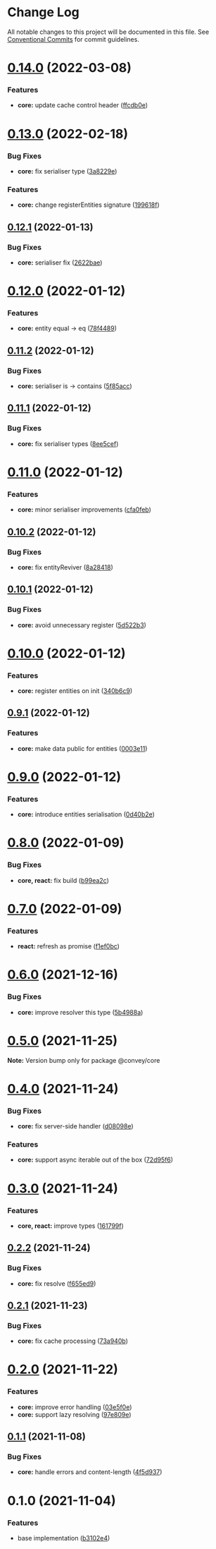 # Change Log

All notable changes to this project will be documented in this file.
See [Conventional Commits](https://conventionalcommits.org) for commit guidelines.

# [0.14.0](https://github.com/lttb/convey/compare/@convey/core@0.13.0...@convey/core@0.14.0) (2022-03-08)


### Features

* **core:** update cache control header ([ffcdb0e](https://github.com/lttb/convey/commit/ffcdb0e18cbbf3b3a8061f3dd14d27b6fbd91f40))





# [0.13.0](https://github.com/lttb/convey/compare/@convey/core@0.12.1...@convey/core@0.13.0) (2022-02-18)


### Bug Fixes

* **core:** fix serialiser type ([3a8229e](https://github.com/lttb/convey/commit/3a8229e4b99e186c2baa775e7e61e8c00c7b27d3))


### Features

* **core:** change registerEntities signature ([199618f](https://github.com/lttb/convey/commit/199618ff07770655ec97fa9d2fa5e174194a4d77))





## [0.12.1](https://github.com/lttb/convey/compare/@convey/core@0.12.0...@convey/core@0.12.1) (2022-01-13)


### Bug Fixes

* **core:** serialiser fix ([2622bae](https://github.com/lttb/convey/commit/2622baee80bbcfff0ae63ead8fca3157a1baddf1))





# [0.12.0](https://github.com/lttb/convey/compare/@convey/core@0.11.2...@convey/core@0.12.0) (2022-01-12)


### Features

* **core:** entity equal -> eq ([78f4489](https://github.com/lttb/convey/commit/78f4489b98a7dc836cd8ab1b5a6ff0cf0b9b01b8))





## [0.11.2](https://github.com/lttb/convey/compare/@convey/core@0.11.1...@convey/core@0.11.2) (2022-01-12)


### Bug Fixes

* **core:** serialiser is -> contains ([5f85acc](https://github.com/lttb/convey/commit/5f85acca7f76a92e72bf44511923398d5b5a04ed))





## [0.11.1](https://github.com/lttb/convey/compare/@convey/core@0.11.0...@convey/core@0.11.1) (2022-01-12)


### Bug Fixes

* **core:** fix serialiser types ([8ee5cef](https://github.com/lttb/convey/commit/8ee5cef63749fa6f90cb2952d4a91f7878293dab))





# [0.11.0](https://github.com/lttb/convey/compare/@convey/core@0.10.2...@convey/core@0.11.0) (2022-01-12)


### Features

* **core:** minor serialiser improvements ([cfa0feb](https://github.com/lttb/convey/commit/cfa0febc9b93c8e0d3125d1900931e130e4cb64a))





## [0.10.2](https://github.com/lttb/convey/compare/@convey/core@0.10.1...@convey/core@0.10.2) (2022-01-12)


### Bug Fixes

* **core:** fix entityReviver ([8a28418](https://github.com/lttb/convey/commit/8a28418612017de840759ab48a545794febb581c))





## [0.10.1](https://github.com/lttb/convey/compare/@convey/core@0.10.0...@convey/core@0.10.1) (2022-01-12)


### Bug Fixes

* **core:** avoid unnecessary register ([5d522b3](https://github.com/lttb/convey/commit/5d522b3955baf914e3a374978d0c770e0166afee))





# [0.10.0](https://github.com/lttb/convey/compare/@convey/core@0.9.1...@convey/core@0.10.0) (2022-01-12)


### Features

* **core:** register entities on init ([340b6c9](https://github.com/lttb/convey/commit/340b6c9aeccd965ad111788e922fa5a2b20ccb09))





## [0.9.1](https://github.com/lttb/convey/compare/@convey/core@0.9.0...@convey/core@0.9.1) (2022-01-12)


### Features

* **core:** make data public for entities ([0003e11](https://github.com/lttb/convey/commit/0003e1166b7152b246c439b0cdce87232c92aeea))





# [0.9.0](https://github.com/lttb/convey/compare/@convey/core@0.8.0...@convey/core@0.9.0) (2022-01-12)


### Features

* **core:** introduce entities serialisation ([0d40b2e](https://github.com/lttb/convey/commit/0d40b2e33d2a170c694738fb2a025f718b3fec48))





# [0.8.0](https://github.com/lttb/convey/compare/@convey/core@0.7.0...@convey/core@0.8.0) (2022-01-09)


### Bug Fixes

* **core, react:** fix build ([b99ea2c](https://github.com/lttb/convey/commit/b99ea2c4ce524b4401a8e8708ccd242c62d55825))





# [0.7.0](https://github.com/lttb/convey/compare/@convey/core@0.6.0...@convey/core@0.7.0) (2022-01-09)


### Features

* **react:** refresh as promise ([f1ef0bc](https://github.com/lttb/convey/commit/f1ef0bcf4666e47899de446ab15bb9fe5d124e7b))





# [0.6.0](https://github.com/lttb/convey/compare/@convey/core@0.5.0...@convey/core@0.6.0) (2021-12-16)


### Bug Fixes

* **core:** improve resolver this type ([5b4988a](https://github.com/lttb/convey/commit/5b4988aad2413f0877084aee2e4e2c805e1a5d78))





# [0.5.0](https://github.com/lttb/convey/compare/@convey/core@0.4.0...@convey/core@0.5.0) (2021-11-25)

**Note:** Version bump only for package @convey/core





# [0.4.0](https://github.com/lttb/convey/compare/@convey/core@0.3.0...@convey/core@0.4.0) (2021-11-24)


### Bug Fixes

* **core:** fix server-side handler ([d08098e](https://github.com/lttb/convey/commit/d08098e8c4008b33a7fc6526d8f3f226f4414cf8))


### Features

* **core:** support async iterable out of the box ([72d95f6](https://github.com/lttb/convey/commit/72d95f6a9e230c7ad7ece3964d1c21e3f6b45f00))





# [0.3.0](https://github.com/lttb/convey/compare/@convey/core@0.2.2...@convey/core@0.3.0) (2021-11-24)


### Features

* **core, react:** improve types ([161799f](https://github.com/lttb/convey/commit/161799feb8747be85e3c66313b44d63025acaf0b))





## [0.2.2](https://github.com/lttb/convey/compare/@convey/core@0.2.1...@convey/core@0.2.2) (2021-11-24)


### Bug Fixes

* **core:** fix resolve ([f655ed9](https://github.com/lttb/convey/commit/f655ed98d748456e2190ff72bff020123df6f198))





## [0.2.1](https://github.com/lttb/convey/compare/@convey/core@0.2.0...@convey/core@0.2.1) (2021-11-23)


### Bug Fixes

* **core:** fix cache processing ([73a940b](https://github.com/lttb/convey/commit/73a940b9a08fea2adac180d83eaf1854e150c2eb))





# [0.2.0](https://github.com/lttb/convey/compare/@convey/core@0.1.1...@convey/core@0.2.0) (2021-11-22)


### Features

* **core:** improve error handling ([03e5f0e](https://github.com/lttb/convey/commit/03e5f0e467acba181aaff2818f26589895854e99))
* **core:** support lazy resolving ([97e809e](https://github.com/lttb/convey/commit/97e809e4ff9f2d05e1b3a6b1dcfb9aa30367dae3))





## [0.1.1](https://github.com/lttb/convey/compare/@convey/core@0.1.0...@convey/core@0.1.1) (2021-11-08)


### Bug Fixes

* **core:** handle errors and content-length ([4f5d937](https://github.com/lttb/convey/commit/4f5d937e9b337d0bcff619d1a808e99b560c363a))





# 0.1.0 (2021-11-04)


### Features

* base implementation ([b3102e4](https://github.com/lttb/convey/commit/b3102e4143026fe0c00cfd22e0cb129d386427eb))

